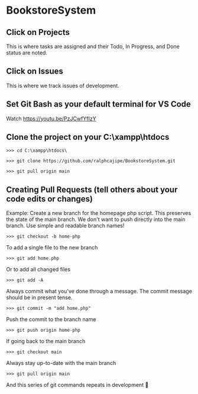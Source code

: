 # BookstoreSystem

## Click on Projects 
This is where tasks are assigned and their Todo, In Progress, and Done status are noted.


## Click on Issues
This is where we track issues of development.

## Set Git Bash as your default terminal for VS Code
Watch https://youtu.be/PzJCwfYfIzY

## Clone the project on your C:\xampp\htdocs
```
>>> cd C:\xampp\htdocs\

>>> git clone https://github.com/ralphcajipe/BookstoreSystem.git

>>> git pull origin main
```

## Creating Pull Requests (tell others about your code edits or changes)
Example: Create a new branch for the homepage php script. This preserves the state of the main branch. We don't want to push directly into the main branch.
Use simple and readable branch names!
```
>>> git checkout -b home-php
```

To add a single file to the new branch
```
>>> git add home.php
```

Or to add all changed files
```
>>> git add -A
```

Always commit what you've done through a message.
The commit message should be in present tense.
```
>>> git commit -m "add home.php"
```

Push the commit to the branch name
```
>>> git push origin home-php
```

If going back to the main branch
```
>>> git checkout main
```

Always stay up-to-date with the main branch
```
>>> git pull origin main
```

And this series of git commands repeats in development 🔂
